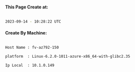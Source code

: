 
   
#### This Page Create at:

```bash

2023-09-14 - 10:28:22 UTC

```

#### Create By Machine:

```bash

Host Name : fv-az792-150

platform  : Linux-6.2.0-1011-azure-x86_64-with-glibc2.35

Ip Local  : 10.1.0.149

```

